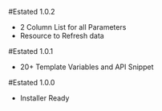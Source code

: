 #Estated 1.0.2
- 2 Column List for all Parameters
- Resource to Refresh data

#Estated 1.0.1
- 20+ Template Variables and API Snippet

#Estated 1.0.0
- Installer Ready
